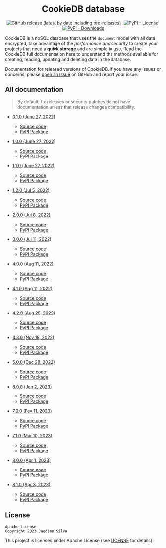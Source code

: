<h1 align="center">CookieDB database</h1>

<p align="center" style="margin-bottom: 15px">
    <a href="https://github.com/jaedsonpys/cookiedb/releases">
        <img alt="GitHub release (latest by date including pre-releases)" src="https://img.shields.io/github/v/release/jaedsonpys/cookiedb?include_prereleases">
    </a>
    <a href="https://github.com/jaedsonpys/cookiedb/blob/master/LICENSE" style="margin-right: 5px; margin-left: 5px">
        <img alt="PyPI - License" src="https://img.shields.io/pypi/l/cookiedb">
    </a>
    <a href="https://pypi.org/project/cookiedb">
        <img alt="PyPI - Downloads" src="https://img.shields.io/pypi/dm/cookiedb">
    </a>
</p>

CookieDB is a noSQL database that uses the `document` model with all data encrypted, take advantage of the *performance and security* to create your projects that need a **quick storage** and are simple to use. Read the CookieDB full documentation here to understand the methods available for creating, reading, updating and deleting data in the database.

Documentation for released versions of CookieDB. If you have any issues or concerns, please [open an Issue](https://github.com/jaedsonpys/cookiedb/issues/new) on GitHub and report your issue.

## All documentation

> By default, fix releases or security patches do not have documentation unless that release changes compatibility.

* [0.1.0 (June 27, 2022)](https://jaedsonpys.github.io/cookiedb/0.1.0)
    - [Source code](https://github.com/jaedsonpys/cookiedb/releases/tag/v0.1.0)
    - [PyPI Package](https://pypi.org/project/cookiedb/0.1.0/)

* [1.0.0 (June 27, 2022)](https://jaedsonpys.github.io/cookiedb/1.0.0)
    - [Source code](https://github.com/jaedsonpys/cookiedb/releases/tag/v1.0.0)
    - [PyPI Package](https://pypi.org/project/cookiedb/1.0.0/)

* [1.1.0 (June 27, 2022)](https://jaedsonpys.github.io/cookiedb/1.1.0)
    - [Source code](https://github.com/jaedsonpys/cookiedb/releases/tag/v1.1.0)
    - [PyPI Package](https://pypi.org/project/cookiedb/1.1.0/)

* [1.2.0 (Jul 5, 2022)](https://jaedsonpys.github.io/cookiedb/1.2.0)
    - [Source code](https://github.com/jaedsonpys/cookiedb/releases/tag/v1.2.0)
    - [PyPI Package](https://pypi.org/project/cookiedb/1.2.0/)

* [2.0.0 (Jul 8, 2022)](https://jaedsonpys.github.io/cookiedb/2.0.0)
    - [Source code](https://github.com/jaedsonpys/cookiedb/releases/tag/v2.0.0)
    - [PyPI Package](https://pypi.org/project/cookiedb/2.0.0/)

* [3.0.0 (Jul 11, 2022)](https://jaedsonpys.github.io/cookiedb/3.0.0)
    - [Source code](https://github.com/jaedsonpys/cookiedb/releases/tag/v3.0.0)
    - [PyPI Package](https://pypi.org/project/cookiedb/3.0.0/)

* [4.0.0 (Aug 11, 2022)](https://jaedsonpys.github.io/cookiedb/4.0.0)
    - [Source code](https://github.com/jaedsonpys/cookiedb/releases/tag/v4.0.0)
    - [PyPI Package](https://pypi.org/project/cookiedb/4.0.0/)

* [4.1.0 (Aug 11, 2022)](https://jaedsonpys.github.io/cookiedb/4.1.0)
    - [Source code](https://github.com/jaedsonpys/cookiedb/releases/tag/v4.1.0)
    - [PyPI Package](https://pypi.org/project/cookiedb/4.1.0/)

* [4.2.0 (Aug 25, 2022)](https://jaedsonpys.github.io/cookiedb/4.2.0)
    - [Source code](https://github.com/jaedsonpys/cookiedb/releases/tag/v4.2.0)
    - [PyPI Package](https://pypi.org/project/cookiedb/4.2.0/)

* [4.3.0 (Nov 18, 2022)](https://jaedsonpys.github.io/cookiedb/4.3.0)
    - [Source code](https://github.com/jaedsonpys/cookiedb/releases/tag/v4.3.0)
    - [PyPI Package](https://pypi.org/project/cookiedb/4.3.0/)

* [5.0.0 (Dec 28, 2022)](https://jaedsonpys.github.io/cookiedb/5.0.0)
    - [Source code](https://github.com/jaedsonpys/cookiedb/releases/tag/v5.0.0)
    - [PyPI Package](https://pypi.org/project/cookiedb/5.0.0/)

* [6.0.0 (Jan 2, 2023)](https://jaedsonpys.github.io/cookiedb/6.0.0)
    - [Source code](https://github.com/jaedsonpys/cookiedb/releases/tag/v6.0.0)
    - [PyPI Package](https://pypi.org/project/cookiedb/6.0.0/)

* [7.0.0 (Fev 11, 2023)](https://jaedsonpys.github.io/cookiedb/7.0.0)
    - [Source code](https://github.com/jaedsonpys/cookiedb/releases/tag/v7.0.0)
    - [PyPI Package](https://pypi.org/project/cookiedb/7.0.0/)

* [7.1.0 (Mar 10, 2023)](https://jaedsonpys.github.io/cookiedb/7.1.0)
    - [Source code](https://github.com/jaedsonpys/cookiedb/releases/tag/v7.1.0)
    - [PyPI Package](https://pypi.org/project/cookiedb/7.1.0/)

* [8.0.0 (Apr 1, 2023)](https://jaedsonpys.github.io/cookiedb/8.0.0)
    - [Source code](https://github.com/jaedsonpys/cookiedb/releases/tag/v8.0.0)
    - [PyPI Package](https://pypi.org/project/cookiedb/8.0.0/)

* [8.1.0 (Apr 3, 2023)](https://jaedsonpys.github.io/cookiedb/8.1.0)
    - [Source code](https://github.com/jaedsonpys/cookiedb/releases/tag/v8.1.0)
    - [PyPI Package](https://pypi.org/project/cookiedb/8.1.0/)

## License

```
Apache License
Copyright 2023 Jaedson Silva
```

This project is licensed under Apache License (see [LICENSE](https://github.com/jaedsonpys/cookiedb/blob/master/LICENSE) for details)
